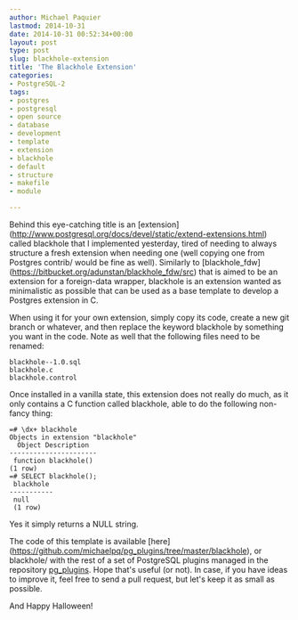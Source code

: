 ```yaml
---
author: Michael Paquier
lastmod: 2014-10-31
date: 2014-10-31 00:52:34+00:00
layout: post
type: post
slug: blackhole-extension
title: 'The Blackhole Extension'
categories:
- PostgreSQL-2
tags:
- postgres
- postgresql
- open source
- database
- development
- template
- extension
- blackhole
- default
- structure
- makefile
- module

---
```


Behind this eye-catching title is an [extension]
(http://www.postgresql.org/docs/devel/static/extend-extensions.html) called
blackhole that I implemented yesterday, tired of needing to always structure
a fresh extension when needing one (well copying one from Postgres contrib/
would be fine as well). Similarly to [blackhole_fdw]
(https://bitbucket.org/adunstan/blackhole_fdw/src) that is aimed to be an
extension for a foreign-data wrapper, blackhole is an extension wanted as
minimalistic as possible that can be used as a base template to develop a
Postgres extension in C.

When using it for your own extension, simply copy its code, create a new git
branch or whatever, and then replace the keyword blackhole by something you
want in the code. Note as well that the following files need to be renamed:

    blackhole--1.0.sql
    blackhole.c
    blackhole.control

Once installed in a vanilla state, this extension does not really do much, as
it only contains a C function called blackhole, able to do the following
non-fancy thing:

    =# \dx+ blackhole
    Objects in extension "blackhole"
      Object Description
    ----------------------
     function blackhole()
    (1 row)
    =# SELECT blackhole();
     blackhole
    -----------
     null
     (1 row)

Yes it simply returns a NULL string.

The code of this template is available [here]
(https://github.com/michaelpq/pg_plugins/tree/master/blackhole), or blackhole/
with the rest of a set of PostgreSQL plugins managed in the repository
[pg_plugins](https://github.com/michaelpq/pg_plugins). Hope that's useful
(or not). In case, if you have ideas to improve it, feel free to send a pull
request, but let's keep it as small as possible.

And Happy Halloween!
